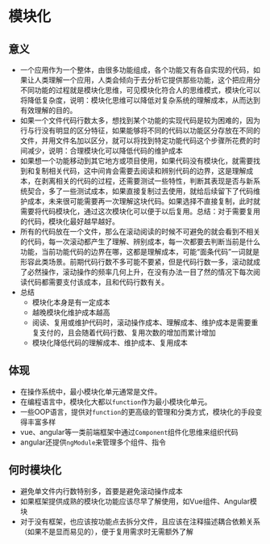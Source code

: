 # 模块化

## 意义

* 一个应用作为一个整体，由很多功能组成，各个功能又有各自实现的代码，如果让人类理解一个应用，人类会倾向于去分析它提供那些功能，这个把应用分不同功能的过程就是模块化思维，可见模块化符合人的思维模式，模块化可以将降低复杂度，说明：模块化思维可以降低对复杂系统的理解成本，从而达到有效理解的目的。
* 如果一个文件代码行数太多，想找到某个功能的实现代码是较为困难的，因为行与行没有明显的区分特征，如果能够将不同的代码以功能区分存放在不同的文件，并用文件名加以区分，就可以将找到特定功能代码这个步骤所花费的时间减少，说明：合理模块化可以降低代码的维护成本
* 如果想一个功能移动到其它地方或项目使用，如果代码没有模块化，就需要找到和复制相关代码，这中间肯会需要去阅读和辨别代码的边界，这是理解成本，在剥离相关的代码的过程，还需要测试一些特性，判断其表现是否与新系统契合，多了一些测试成本，如果直接复制过去使用，就给后续留下了代码维护成本，未来很可能需要再一次理解这块代码。如果选择不直接复制，此时就需要将代码模块化，通过这次模块化可以便于以后复用。总结：对于需要复用的代码，模块化最好越早越好。
* 所有的代码放在一个文件，那么在滚动阅读的时候不可避免的就会看到不相关的代码，每一次滚动都产生了理解、辨别成本，每一次都要去判断当前是什么功能，当前功能代码的边界在哪，这都是理解成本，可能“面条代码”一词就是形容此类场景。前期代码行数不多可能不要紧，但是代码行数一多，滚动就成了必然操作，滚动操作的频率几何上升，在没有办法一目了然的情况下每次阅读代码都需要支付该成本，且和代码行数有关。
* 总结
  * 模块化本身是有一定成本
  * 越晚模块化维护成本越高
  * 阅读、复用或维护代码时，滚动操作成本、理解成本、维护成本是需要重复支付的，且会随着代码行数、复用次数的增加而累计增加
  * 模块化降低代码的理解成本、维护成本、复用成本

## 体现

* 在操作系统中，最小模块化单元通常是文件。
* 在编程语言中，模块化大都以`function`作为最小模块化单元。
* 一些OOP语言，提供对`function`的更高级的管理和分类方式，模块化的手段变得丰富多样
* vue、angular等一类前端框架中通过`Component`组件化思维来组织代码
* angular还提供`ngModule`来管理多个组件、指令

## 何时模块化

* 避免单文件内行数特别多，首要是避免滚动操作成本
* 如果框架提供成熟的模块化功能应该尽早了解使用，如Vue组件、Angular模块
* 对于没有框架，也应该按功能点去拆分文件，且应该在注释描述耦合依赖关系（如果不是显而易见的），便于复用需求时无需额外了解
